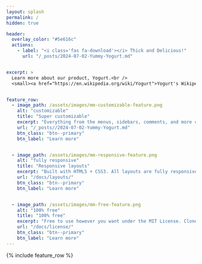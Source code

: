 ```yaml
---
layout: splash
permalink: /
hidden: true

header:
  overlay_color: "#5e616c"
  actions:
    - label: "<i class='fas fa-download'></i> Thick and Delicious!"
      url: "/_posts/2024-07-02-Yummy-Yogurt.md"


excerpt: >
  Learn more about our product, Yogurt.<br />
  <small><a href="https://en.wikipedia.org/wiki/Yogurt">Yogurt's Wikipedia Page</a></small>


feature_row:
  - image_path: /assets/images/mm-customizable-feature.png
    alt: "customizable"
    title: "Super customizable"
    excerpt: "Everything from the menus, sidebars, comments, and more can be configured or set with YAML Front Matter."
    url: "/_posts//2024-07-02-Yummy-Yogurt.md"
    btn_class: "btn--primary"
    btn_label: "Learn more"


  - image_path: /assets/images/mm-responsive-feature.png
    alt: "fully responsive"
    title: "Responsive layouts"
    excerpt: "Built with HTML5 + CSS3. All layouts are fully responsive with helpers to augment your content."
    url: "/docs/layouts/"
    btn_class: "btn--primary"
    btn_label: "Learn more"


  - image_path: /assets/images/mm-free-feature.png
    alt: "100% free"
    title: "100% free"
    excerpt: "Free to use however you want under the MIT License. Clone it, fork it, customize it... whatever!"
    url: "/docs/license/"
    btn_class: "btn--primary"
    btn_label: "Learn more"      
---
```


{% include feature_row %}